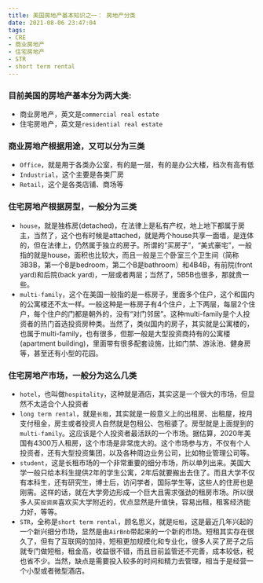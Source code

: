 ```yaml
---
title: 美国房地产基本知识之一： 房地产分类
date: 2021-08-06 23:47:04
tags: 
- CRE
- 商业房地产
- 住宅房地产
- STR
- short term rental
---
```


### 目前美国的房地产基本分为两大类:
- 商业房地产，英文是`commercial real estate`
- 住宅房地产，英文是`residential real estate`

### 商业房地产根据用途，又可以分为三类
- `Office`，就是用于各类办公室，有的是一层，有的是办公大楼，档次有高有低
- `Industrial`，这个主要是各类厂房
- `Retail`，这个是各类店铺、商场等

### 住宅房地产根据房型，一般分为三类
- `house`，就是独栋房(detached)，在法律上是私有产权，地上地下都属于房主，当然了，这个也有时候是attached，就是两个house共享一面墙，是连体的，但在法律上，仍然属于独立的房子。所谓的“买房子”，“美式豪宅”，一般指的就是house，面积也比较大，而且一般是三个卧室三个卫生间（简称3B3B，第一个B是bedroom，第二个B是bathroom）和4B4B，有前院(front yard)和后院(back yard)，一层或者两层；当然了，5B5B也很多，那就贵一些。
- `multi-family`，这个在美国一般指的是一栋房子，里面多个住户，这个和国内的公寓楼还不太一样。一般这种是一栋房子有4个住户，上下两层，每层2个住户，每个住户的门都是朝外的，没有“对门邻居”。这种multi-family是个人投资者的热门首选投资房种类。当然了，类似国内的房子，其实就是公寓楼的，也属于multi-family，也有很多，但那一般是大型投资商持有的公寓楼(apartment building)，里面带有很多配套设施，比如门禁、游泳池、健身房等，甚至还有小型的花园。
  
### 住宅房地产市场，一般分为这么几类
- `hotel`，也叫做`hospitality`，这种就是酒店，其实这是一个很大的市场，但显然不太适合个人投资者
- `long term rental`，就是`长租`，其实就是一般意义上的出租房、出租屋，按月支付租金，房主或者投资人自然就是包租公、包租婆了。房型就是上面提到的`multi-family`。这应该是个人投资者最活跃的一个市场。据估算，2020年美国有4300万人租房，这个市场是非常庞大的。这个市场参与方，不仅有个人投资者，还有大型投资集团，以及各种周边业务公司，比如物业管理公司等。
- `student`，这是长租市场的一个非常重要的细分市场，所以单列出来。美国大学一般只给本科生提供2年的学生公寓，2年后就要搬出去住了。而且大学不仅有本科生，还有研究生，博士后，访问学者，国际学生等，这些人的住房也是刚需。这样的话，就在大学旁边形成一个巨大且需求强劲的租房市场。所以很多人买`投资房`喜欢买大学附近的，优点显然是升值快，容易出租，租客经济能力好，等等。
- `STR`，全称是`short term rental`，顾名思义，就是`短租`，这是最近几年兴起的一个新兴细分市场，显然是由`AirBnb`带起来的一个新的市场。短租其实存在很久了，但有了互联网的加持，短租更加规模化和专业化，很多人买了房子之后就专门做短租，租金高，收益很不错，而且目前监管还不完善，成本较低，税也省不少。当然，缺点是需要投入较多的时间和精力去管理，相当于是经营一个小型或者微型酒店。
